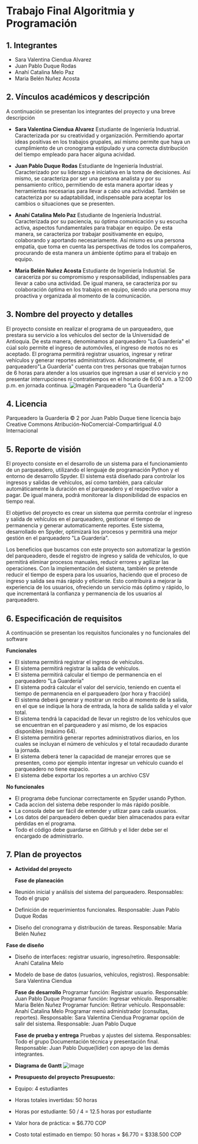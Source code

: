 # Trabajo Final Algoritmia y Programación

## 1. Integrantes
- Sara Valentina Ciendua Alvarez
- Juan Pablo Duque Rodas
- Anahí Catalina Melo Paz
- Maria Belén Nuñez Acosta

## 2. Vínculos académicos y descripción
A continuación se presentan los integrantes del proyecto y una breve descripción

- **Sara Valentina Ciendua Alvarez**
Estudiante de Ingeniería Industrial. Caracterizada por su creatividad y organización. Permitiendo aportar ideas positivas en los trabajos grupales, así mismo permite que haya un cumplimiento de un cronograma estipulado y una correcta distribución del tiempo empleado para hacer alguna acividad. 

- **Juan Pablo Duque Rodas**
Estudiante de Ingeniería Industrial. Caracterizado por su liderazgo e iniciativa en la toma de decisiones. Así mismo, se caracteriza por ser una persona analista y por su pensamiento crítico, permitiendo de esta manera aportar ideas y herramientas necesarias para llevar a cabo una actividad. También se catacteriza por su adaptabilidad, indispensable para aceptar los cambios o situaciones que se presenten.

- **Anahí Catalina Melo Paz**
Estudiante de Ingeniería Industrial. Caracterizada por su paciencia, su óptima comunicación y su escucha activa, aspectos fundamentales para trabajar en equipo. De esta manera, se caracteriza por trabajar positivamente en equipo, colaborando y aportando necesariamente. Así mismo es una persona empatía, que toma en cuenta las perspectivas de todos los compañeros, procurando de esta manera un ámbiente óptimo para el trabajo en equipo.

- **Maria Belén Nuñez Acosta**
Estudiante de Ingeniería Industrial. Se caraceriza por su compromismo y responsabilidad, indispensables para llevar a cabo una actividad. De igual manera, se caracteriza por su colaboración óptima en los trabajos en equipo, siendo una persona muy proactiva y organizada al momento de la comunicación.

## 3. Nombre del proyecto y detalles
El proyecto consiste en realizar el programa de un parqueadero, que prestara su servicio a los vehículos del sector de la Universidad de Antioquia. De esta manera, denominamos al parqueadero "La Guardería" el cúal solo permite el ingreso de automóviles, el ingreso de motos no es aceptado. El programa permitirá registrar usuarios, ingresar y retirar vehículos y generar reportes administrativos. Adicionalmente, el parqueadero"La Guardería" cuenta con tres personas que trabajan turnos de 6 horas para atender a los usuarios que ingresan a usar el servicio y no presentar interrupciones ni contratiempos en el horario de 6:00 a.m. a 12:00 p.m. en jornada continua. 
![Imagén Parqueadero "La Guardería"]([https://i.imgur.com/mTvH2EG.jpeg])

## 4. Licencia
Parqueadero la Guardería © 2 por Juan Pablo Duque tiene licencia bajo Creative Commons Atribución-NoComercial-CompartirIgual 4.0 Internacional 

## 5. Reporte de visión
El proyecto consiste en el desarrollo de un sistema para el funcionamiento de un parqueadero, utilizando el lenguaje de programación Python y el entorno de desarrollo Spyder. El sistema está diseñado para controlar los ingresos y salidas de vehículos, así como también, para calcular automáticamente la duración en el parqueadero y el respectivo valor a pagar. De igual manera, podrá monitorear la disponibilidad de espacios en tiempo real.

El objetivo del proyecto es crear un sistema que permita controlar el ingreso y salida de vehículos en el parqueadero, gestionar el tiempo de permanencia y generar automaticamente reportes. Este sistema, desarrollado en Spyder, optimizará los procesos y permitirá una mejor gestión en el parqueadero "La Guardería".

Los beneficios que buscamos con este proyecto son automatizar la gestión del parqueadero, desde el registro de ingreso y salida de vehículos, lo que permitirá eliminar procesos manuales, reducir errores y agilizar las operaciones. Con la implementación del sistema, también se pretende reducir el tiempo de espera para los usuarios, haciendo que el proceso de ingreso y salida sea más rápido y eficiente. Esto contribuirá a mejorar la experiencia de los usuarios, ofreciendo un servicio más óptimo y rápido, lo que incrementará la confianza y permanencia de los usuarios al parqueadero.

## 6. Especificación de requisitos
A continuación se presentan los requisitos funcionales y no funcionales del software

**Funcionales**
- El sistema permitirá registrar el ingreso de vehículos.
- El sistema permitirá registrar la salida de vehículos.
- El sistema permitirá calcular el tiempo de permanencia en el parqueadero "La Guardería"
- El sistema podrá calcular el valor del servicio, teniendo en cuenta el tiempo de permanencia en el parqueadero (por hora y fracción)
- El sistema deberá generar y mostrar un recibo al momento de la salida, en el que se indique la hora de entrada, la hora de salida salida y el valor total.
- El sistema tendrá la capacidad de llevar un registro de los vehículos que se encuentran en el parqueadero y así mismo, de los espacios disponibles (máximo 64).
- El sistema permitirá generar reportes administrativos diarios, en los cuales se incluyan el número de vehículos y el total recaudado durante la jornada.
- El sistema deberá tener la capacidad de manejar errores que se presenten, como por ejemplo intentar ingresar un vehículo cuando el parqueadero no tiene espacio.
- El sistema debe exportar los reportes a un archivo CSV
  
**No funcionales**
- El programa debe funcionar correctamente en Spyder usando Python.
- Cada accion del sistema debe responder lo más rápido posible.
- La consola debe ser fácil de entender y utlizar para cada usuarios.
- Los datos del parqueadero deben quedar bien almacenados para evitar pérdidas en el programa.
- Todo el código debe guardarse en GitHub y el lider debe ser el encargado de administrarlo.
  
## 7. Plan de proyectos
- **Actividad del proyecto**

  **Fase de planeación**
- Reunión inicial y análisis del sistema del parqueadero. Responsables: Todo el grupo
-  Definición de requerimientos funcionales. Responsable: Juan Pablo Duque Rodas
-  Diseño del cronograma y distribución de tareas. Responsable: Maria Belén Nuñez
  
  **Fase de diseño**
- Diseño de interfaces: registrar usuario, ingreso/retiro. Responsable: Anahí Catalina Melo
- Modelo de base de datos (usuarios, vehículos, registros). Responsable: Sara Valentina Ciendua
  
  **Fase de desarrollo**
Programar función: Registrar usuario. Responsable:	Juan Pablo Duque
Programar función: Ingresar vehículo. Responsable: Maria Belén Nuñez
Programar función: Retirar vehículo. Responsable: Anahí Catalina Melo
Programar menú administrador (consultas, reportes). Responsable:	Sara Valentina Ciendua
Programar opción de salir del sistema. Responsable:	Juan Pablo Duque

  **Fase de prueba y entrega**
Pruebas y ajustes del sistema. Responsables: Todo el grupo
Documentación técnica y presentación final. Responsable: Juan Pablo Duque(líder) con apoyo de las demás integrantes.

- **Diagrama de Gantt**
![image](https://github.com/user-attachments/assets/7dbfa5d4-3bcb-48b6-bc32-9d84ee90a9c2)

- **Presupuesto del proyecto**
  **Presupuesto:**
- Equipo: 4 estudiantes
- Horas totales invertidas: 50 horas
- Horas por estudiante: 50 / 4 = 12.5 horas por estudiante
- Valor hora de práctica: ≈ $6.770 COP
- Costo total estimado en tiempo: 50 horas × $6.770 = $338.500 COP
